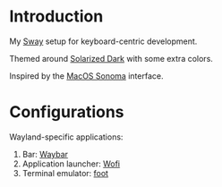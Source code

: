 # Introduction

My [Sway](https://swaywm.org) setup for keyboard-centric development.

Themed around [Solarized Dark](https://ethanschoonover.com/solarized/) with some
extra colors.

Inspired by the [MacOS Sonoma](https://www.apple.com/macos/sonoma/) interface.

# Configurations

Wayland-specific applications:

1. Bar: [Waybar](https://github.com/Alexays/Waybar)
2. Application launcher: [Wofi](https://hg.sr.ht/~scoopta/wofi)
3. Terminal emulator: [foot](https://codeberg.org/dnkl/foot)
